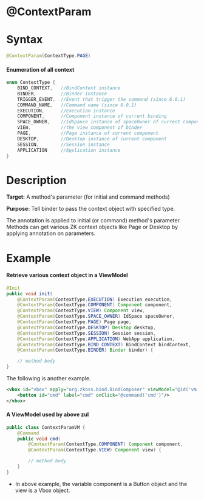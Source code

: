 # @ContextParam

Syntax
======

```java
@ContextParam(ContextType.PAGE)
```

#### Enumeration of all context
```java
enum ContextType {
    BIND_CONTEXT,   //BindContext instance
    BINDER,         //Binder instance
    TRIGGER_EVENT,  //Event that trigger the command (since 6.0.1)
    COMMAND_NAME,   //Command name (since 6.0.1)
    EXECUTION,      //Execution instance
    COMPONENT,      //Component instance of current binding
    SPACE_OWNER,    //IdSpance instance of spaceOwner of current component
    VIEW,           //the view component of binder
    PAGE,           //Page instance of current component
    DESKTOP,        //Desktop instance of current component
    SESSION,        //Session instance
    APPLICATION     //Application instance
}
```

Description
===========

**Target:** A method's parameter (for initial and command methods)

**Purpose:** Tell binder to pass the context object with specified type.

The annotation is applied to initial (or command) method's parameter. Methods can get various ZK context objects like Page or Desktop by applying annotation on parameters.

Example
=======

#### Retrieve various context object in a ViewModel
```java
@Init
public void init(
    @ContextParam(ContextType.EXECUTION) Execution execution,
    @ContextParam(ContextType.COMPONENT) Component component,
    @ContextParam(ContextType.VIEW) Component view,
    @ContextParam(ContextType.SPACE_OWNER) IdSpace spaceOwner,
    @ContextParam(ContextType.PAGE) Page page,
    @ContextParam(ContextType.DESKTOP) Desktop desktop,
    @ContextParam(ContextType.SESSION) Session session,
    @ContextParam(ContextType.APPLICATION) WebApp application,
    @ContextParam(ContextType.BIND_CONTEXT) BindContext bindContext,
    @ContextParam(ContextType.BINDER) Binder binder) {

    // method body
}
```

The following is another example.

```xml
<vbox id="vbox" apply="org.zkoss.bind.BindComposer" viewModel="@id('vm') @init('eg.ContextParamVM')">
    <button id="cmd" label="cmd" onClick="@command('cmd')"/>
</vbox>
```

#### A ViewModel used by above zul
```java
public class ContextParamVM {
    @Command
    public void cmd(
        @ContextParam(ContextType.COMPONENT) Component component,
        @ContextParam(ContextType.VIEW) Component view) {

        // method body
    }
}
```

-   In above example, the variable component is a Button object and the view is a Vbox object.

